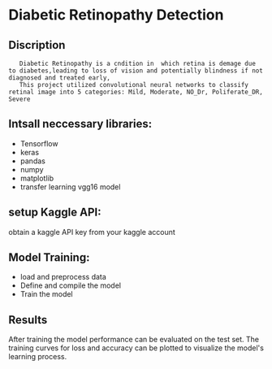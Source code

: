 # Diabetic Retinopathy Detection
## Discription
       Diabetic Retinopathy is a cndition in  which retina is demage due to diabetes,leading to loss of vision and potentially blindness if not diagnosed and treated early,
       This project utilized convolutional neural networks to classify retinal image into 5 categories: Mild, Moderate, NO_Dr, Poliferate_DR, Severe
## Intsall neccessary libraries:
  * Tensorflow
  * keras
  * pandas
  * numpy
  * matplotlib
  * transfer learning vgg16 model
## setup Kaggle API:
  obtain a kaggle API key from your kaggle account
## Model Training:
   * load and preprocess data
   * Define and compile the model
   * Train the model
## Results
   After training the model performance can be evaluated on the test set. The training curves for loss and accuracy can be plotted to visualize the model's learning process.

